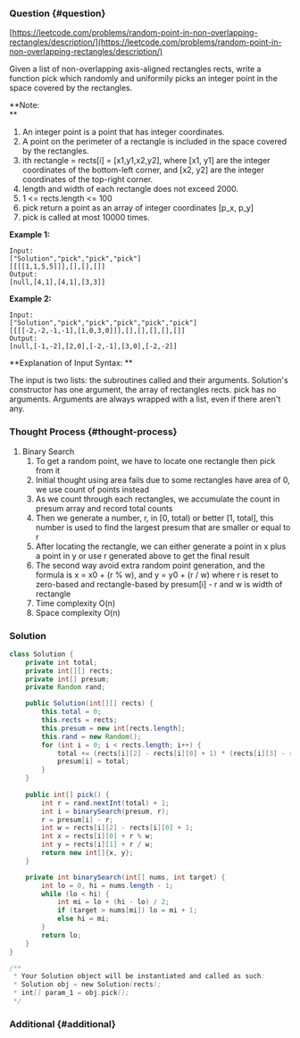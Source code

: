 ### Question {#question}

[https://leetcode.com/problems/random-point-in-non-overlapping-rectangles/description/](https://leetcode.com/problems/random-point-in-non-overlapping-rectangles/description/)

Given a list of non-overlapping axis-aligned rectangles rects, write a function pick which randomly and uniformily picks an integer point in the space covered by the rectangles.

**Note:          
**

1. An integer point is a point that has integer coordinates. 
2. A point on the perimeter of a rectangle is included in the space covered by the rectangles. 
3. ith rectangle = rects\[i\] = \[x1,y1,x2,y2\], where \[x1, y1\] are the integer coordinates of the bottom-left corner, and \[x2, y2\] are the integer coordinates of the top-right corner.
4. length and width of each rectangle does not exceed 2000.
5. 1 &lt;= rects.length &lt;= 100
6. pick return a point as an array of integer coordinates \[p\_x, p\_y\]
7. pick is called at most 10000 times.

**Example 1:**

```
Input: 
["Solution","pick","pick","pick"]
[[[[1,1,5,5]]],[],[],[]]
Output: 
[null,[4,1],[4,1],[3,3]]
```

**Example 2:**

```
Input: 
["Solution","pick","pick","pick","pick","pick"]
[[[[-2,-2,-1,-1],[1,0,3,0]]],[],[],[],[],[]]
Output: 
[null,[-1,-2],[2,0],[-2,-1],[3,0],[-2,-2]]
```

**Explanation of Input Syntax:  **

The input is two lists: the subroutines called and their arguments. Solution's constructor has one argument, the array of rectangles rects. pick has no arguments. Arguments are always wrapped with a list, even if there aren't any.

### Thought Process {#thought-process}

1. Binary Search
   1. To get a random point, we have to locate one rectangle then pick from it
   2. Initial thought using area fails due to some rectangles have area of 0, we use count of points instead
   3. As we count through each rectangles, we accumulate the count in presum array and record total counts
   4. Then we generate a number, r,  in \[0, total\) or better \[1, total\], this number is used to find the largest presum that are smaller or equal to r
   5. After locating the rectangle, we can either generate a point in x plus a point in y or use r generated above to get the final result
   6. The second way avoid extra random point generation, and the formula is x = x0 + \(r % w\), and y = y0 + \(r / w\) where r is reset to zero-based and rectangle-based by presum\[i\] - r and w is width of rectangle
   7. Time complexity O\(n\)
   8. Space complexity O\(n\)

### Solution

```java
class Solution {
    private int total;
    private int[][] rects;
    private int[] presum;
    private Random rand;

    public Solution(int[][] rects) {
        this.total = 0;
        this.rects = rects;
        this.presum = new int[rects.length];
        this.rand = new Random();
        for (int i = 0; i < rects.length; i++) {
            total += (rects[i][2] - rects[i][0] + 1) * (rects[i][3] - rects[i][1] + 1) ;
            presum[i] = total;
        }
    }
    
    public int[] pick() {
        int r = rand.nextInt(total) + 1;
        int i = binarySearch(presum, r);
        r = presum[i] - r;
        int w = rects[i][2] - rects[i][0] + 1;
        int x = rects[i][0] + r % w;
        int y = rects[i][1] + r / w;
        return new int[]{x, y};
    }

    private int binarySearch(int[] nums, int target) {
        int lo = 0, hi = nums.length - 1;
        while (lo < hi) {
            int mi = lo + (hi - lo) / 2;
            if (target > nums[mi]) lo = mi + 1;
            else hi = mi;
        }
        return lo;
    }
}

/**
 * Your Solution object will be instantiated and called as such:
 * Solution obj = new Solution(rects);
 * int[] param_1 = obj.pick();
 */
```

### Additional {#additional}



